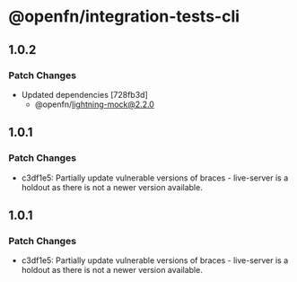# @openfn/integration-tests-cli

## 1.0.2

### Patch Changes

- Updated dependencies [728fb3d]
  - @openfn/lightning-mock@2.2.0

## 1.0.1

### Patch Changes

- c3df1e5: Partially update vulnerable versions of braces - live-server is a holdout as there is not a newer version available.

## 1.0.1

### Patch Changes

- c3df1e5: Partially update vulnerable versions of braces - live-server is a holdout as there is not a newer version available.
